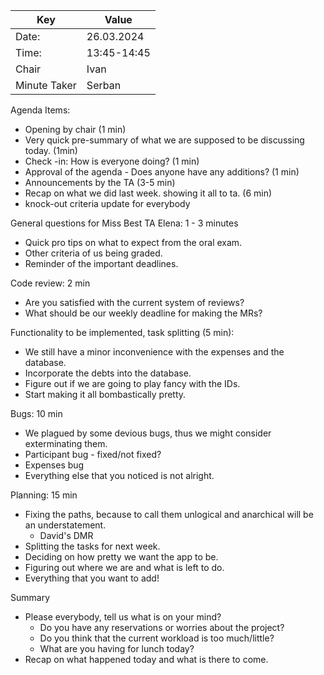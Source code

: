 | Key | Value       |
| --- |-------------|
| Date: | 26.03.2024  |
| Time: | 13:45-14:45 |
| Chair | Ivan        |
| Minute Taker | Serban      |

Agenda Items:
- Opening by chair (1 min)
- Very quick pre-summary of what we are supposed to be discussing today. (1min)
- Check -in: How is everyone doing? (1 min)
- Approval of the agenda - Does anyone have any additions? (1 min)
- Announcements by the TA (3-5 min)
- Recap on what we did last week. showing it all to ta. (6 min)
- knock-out criteria update for everybody

General questions for Miss Best TA Elena: 1 - 3 minutes
- Quick pro tips on what to expect from the oral exam.
- Other criteria of us being graded.
- Reminder of the important deadlines.

Code review: 2 min
- Are you satisfied with the current system of reviews?
- What should be our weekly deadline for making the MRs?

Functionality to be implemented, task splitting (5 min):
- We still have a minor inconvenience with the expenses and the database.
- Incorporate the debts into the database.
- Figure out if we are going to play fancy with the IDs.
- Start making it all bombastically pretty.

Bugs: 10 min
- We plagued by some devious bugs, thus we might consider exterminating them.
- Participant bug - fixed/not fixed?
- Expenses bug
- Everything else that you noticed is not alright.

Planning: 15 min
- Fixing the paths, because to call them unlogical and anarchical will be an understatement.
  - David's DMR 
- Splitting the tasks for next week.
- Deciding on how pretty we want the app to be.
- Figuring out where we are and what is left to do.
- Everything that you want to add!

Summary 
- Please everybody, tell us what is on your mind? 
  - Do you have any reservations or worries about the project?
  - Do you think that the current workload is too much/little?
  - What are you having for lunch today?
- Recap on what happened today and what is there to come.
